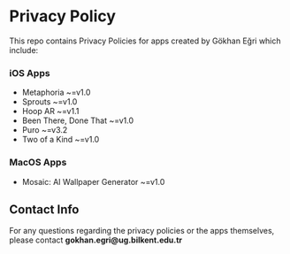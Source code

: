 <h1>Privacy Policy</h1>

<p>This repo contains Privacy Policies for apps created by Gökhan Eğri which include:</p>

<h3>iOS Apps</h3>
<ul>
<li>Metaphoria ~=v1.0</li>
<li>Sprouts ~=v1.0</li>
<li>Hoop AR ~=v1.1</li>
<li>Been There, Done That ~=v1.0</li>
<li>Puro ~=v3.2</li>
<li>Two of a Kind ~=v1.0</li>
</ul>
  
<h3>MacOS Apps</h3>
<ul>
<li>Mosaic: AI Wallpaper Generator ~=v1.0</li>
</ul>

<h2>Contact Info</h2>
<p>For any questions regarding the privacy policies or the apps themselves, please contact <b>gokhan.egri@ug.bilkent.edu.tr</b></p>
